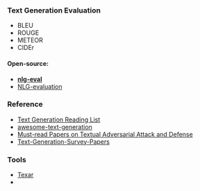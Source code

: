### Text Generation Evaluation 

- BLEU
- ROUGE
- METEOR
- CIDEr

#### Open-source:

- [**nlg-eval**](https://github.com/Maluuba/nlg-eval)
- [NLG-evaluation](https://github.com/GrittyChen/NLG-evaluation)



### Reference

- [Text Generation Reading List](https://github.com/THUNLP-MT/TG-Reading-List)
- [awesome-text-generation](https://github.com/ChenChengKuan/awesome-text-generation)
- [Must-read Papers on Textual Adversarial Attack and Defense ](https://github.com/thunlp/TAADpapers)
- [Text-Generation-Survey-Papers](https://github.com/Eulring/Text-Generation-Papers)



### Tools

- [Texar](https://github.com/asyml/texar/blob/master/LICENSE)
- 